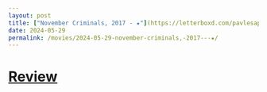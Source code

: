 ```yaml
---
layout: post
title: ["November Criminals, 2017 - ★"](https://letterboxd.com/pavlesap/film/november-criminals/) #"November Criminals, 2017 - ★"
date: 2024-05-29
permalink: /movies/2024-05-29-november-criminals,-2017---★/
---
```


# [Review](https://letterboxd.com/pavlesap/film/november-criminals/)

